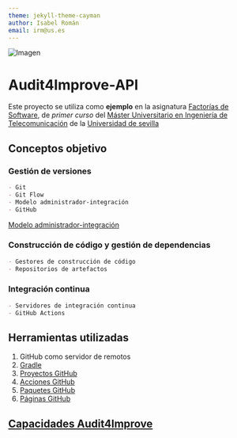 ```yaml
---
theme: jekyll-theme-cayman
author: Isabel Román
email: irm@us.es
---      
```

![Imagen](https://avatars.githubusercontent.com/u/71695310?s=400&amp;u=ddcba7460f1df463bbbb6e8fd6b5557e64fb114c&amp;v=4)
# Audit4Improve-API

Este proyecto se utiliza como **ejemplo** en la asignatura [Factorías de Software](https://www.us.es/estudiar/que-estudiar/oferta-de-masteres/master-universitario-en-ingenieria-de-telecomunicacion-0/52040007), de _primer curso_ del [Máster Universitario en Ingeniería de Telecomunicación](https://www.us.es/estudiar/que-estudiar/oferta-de-masteres/master-universitario-en-ingenieria-de-telecomunicacion-0) de la [Universidad de sevilla](https://www.us.es)
## Conceptos objetivo
### Gestión de versiones
```markdown
- Git
- Git Flow
- Modelo administrador-integración
- GitHub
```
[Modelo administrador-integración](http://git-scm.com/book/es/v2/Git-en-entornos-distribuidos-Flujos-de-trabajo-distribuidos)
### Construcción de código y gestión de dependencias
```markdown
- Gestores de construcción de código
- Repositorios de artefactos
```
### Integración continua
```markdown
- Servidores de integración continua
- GitHub Actions
```
## Herramientas utilizadas
1. GitHub como servidor de remotos
2. [Gradle](https://gradle.org/)
3. [Proyectos GitHub](https://docs.github.com/en/issues)
4. [Acciones GitHub](https://docs.github.com/en/actions)
5. [Paquetes GitHub](https://docs.github.com/en/packages)
6. [Páginas GitHub](https://docs.github.com/en/pages)

## [Capacidades Audit4Improve](https://mit-fs.github.io/Audit4Improve-API/documentation/)
